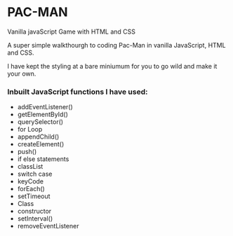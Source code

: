 # PAC-MAN
Vanilla javaScript Game with HTML and CSS

A super simple walkthourgh to coding Pac-Man in vanilla JavaScript, HTML and CSS. 

I have kept the styling at a bare miniumum for you to go wild and make it your own. 


### Inbuilt JavaScript functions I have used: 
* addEventListener()
* getElementById()
* querySelector()
* for Loop
* appendChild()
* createElement()
* push()
* if else statements
* classList
* switch case
* keyCode
* forEach()
* setTimeout
* Class
* constructor
* setInterval()
* removeEventListener



